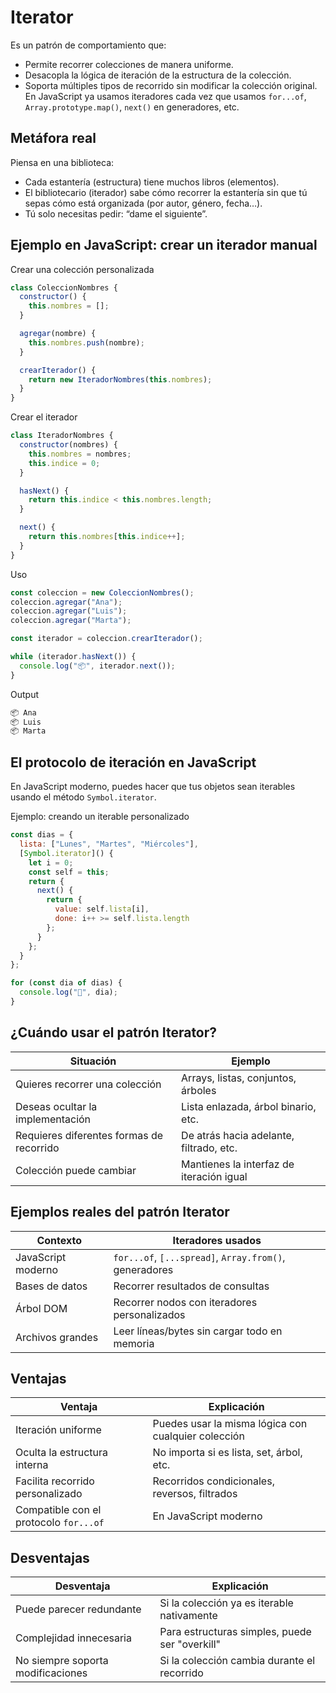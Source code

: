 # **Iterator**

Es un patrón de comportamiento que:
- Permite recorrer colecciones de manera uniforme.
- Desacopla la lógica de iteración de la estructura de la colección.
- Soporta múltiples tipos de recorrido sin modificar la colección original.
En JavaScript ya usamos iteradores cada vez que usamos `for...of`, `Array.prototype.map()`, `next()` en generadores, etc.



## Metáfora real

Piensa en una biblioteca:
- Cada estantería (estructura) tiene muchos libros (elementos).
- El bibliotecario (iterador) sabe cómo recorrer la estantería sin que tú sepas cómo está organizada (por autor, género, fecha…).
- Tú solo necesitas pedir: “dame el siguiente”.



## Ejemplo en JavaScript: crear un iterador manual

Crear una colección personalizada
```js
class ColeccionNombres {
  constructor() {
    this.nombres = [];
  }

  agregar(nombre) {
    this.nombres.push(nombre);
  }

  crearIterador() {
    return new IteradorNombres(this.nombres);
  }
}
```

Crear el iterador
```js
class IteradorNombres {
  constructor(nombres) {
    this.nombres = nombres;
    this.indice = 0;
  }

  hasNext() {
    return this.indice < this.nombres.length;
  }

  next() {
    return this.nombres[this.indice++];
  }
}
```

Uso
```js
const coleccion = new ColeccionNombres();
coleccion.agregar("Ana");
coleccion.agregar("Luis");
coleccion.agregar("Marta");

const iterador = coleccion.crearIterador();

while (iterador.hasNext()) {
  console.log("📦", iterador.next());
}
```

Output
```js
📦 Ana
📦 Luis
📦 Marta
```



## El protocolo de iteración en JavaScript

En JavaScript moderno, puedes hacer que tus objetos sean iterables usando el método `Symbol.iterator`.

Ejemplo: creando un iterable personalizado
```js
const dias = {
  lista: ["Lunes", "Martes", "Miércoles"],
  [Symbol.iterator]() {
    let i = 0;
    const self = this;
    return {
      next() {
        return {
          value: self.lista[i],
          done: i++ >= self.lista.length
        };
      }
    };
  }
};

for (const dia of dias) {
  console.log("📅", dia);
}
```



## ¿Cuándo usar el patrón Iterator?

| Situación                                | Ejemplo                                  |
| ---------------------------------------- | ---------------------------------------- |
| Quieres recorrer una colección           | Arrays, listas, conjuntos, árboles       |
| Deseas ocultar la implementación         | Lista enlazada, árbol binario, etc.      |
| Requieres diferentes formas de recorrido | De atrás hacia adelante, filtrado, etc.  |
| Colección puede cambiar                  | Mantienes la interfaz de iteración igual |



## Ejemplos reales del patrón Iterator

| Contexto           | Iteradores usados                                      |
| ------------------ | ------------------------------------------------------ |
| JavaScript moderno | `for...of`, `[...spread]`, `Array.from()`, generadores |
| Bases de datos     | Recorrer resultados de consultas                       |
| Árbol DOM          | Recorrer nodos con iteradores personalizados           |
| Archivos grandes   | Leer líneas/bytes sin cargar todo en memoria           |



## Ventajas

| Ventaja                                | Explicación                                         |
| -------------------------------------- | --------------------------------------------------- |
| Iteración uniforme                     | Puedes usar la misma lógica con cualquier colección |
| Oculta la estructura interna           | No importa si es lista, set, árbol, etc.            |
| Facilita recorrido personalizado       | Recorridos condicionales, reversos, filtrados       |
| Compatible con el protocolo `for...of` | En JavaScript moderno                               |



## Desventajas

| Desventaja                        | Explicación                                    |
| --------------------------------- | ---------------------------------------------- |
| Puede parecer redundante          | Si la colección ya es iterable nativamente     |
| Complejidad innecesaria           | Para estructuras simples, puede ser "overkill" |
| No siempre soporta modificaciones | Si la colección cambia durante el recorrido    |
